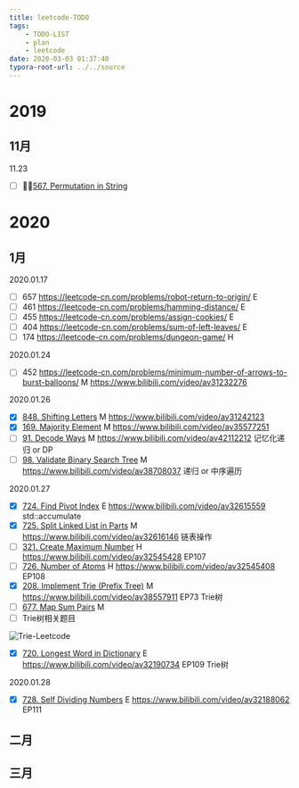 ```yaml
---
title: leetcode-TODO
tags: 
	- TODO-LIST
	- plan
	- leetcode
date: 2020-03-03 01:37:40
typora-root-url: ../../source
---
```



# 2019

## 11月

11.23

- [ ] [567. Permutation in String](https://leetcode-cn.com/problems/permutation-in-string/)


# 2020

## 1月

2020.01.17

- [ ] 657 https://leetcode-cn.com/problems/robot-return-to-origin/   E
- [ ] 461 https://leetcode-cn.com/problems/hamming-distance/ E
- [ ] 455 https://leetcode-cn.com/problems/assign-cookies/ E
- [ ] 404 https://leetcode-cn.com/problems/sum-of-left-leaves/ E
- [ ] 174 https://leetcode-cn.com/problems/dungeon-game/ H

2020.01.24

- [ ] 452 https://leetcode-cn.com/problems/minimum-number-of-arrows-to-burst-balloons/ M   https://www.bilibili.com/video/av31232276

2020.01.26

- [x] [848. Shifting Letters](https://leetcode-cn.com/problems/shifting-letters/) M https://www.bilibili.com/video/av31242123
- [x] [169. Majority Element](https://leetcode-cn.com/problems/majority-element/) M https://www.bilibili.com/video/av35577251
- [ ] [91. Decode Ways](https://leetcode-cn.com/problems/decode-ways/)  M https://www.bilibili.com/video/av42112212 记忆化递归 or DP
- [ ] [98. Validate Binary Search Tree](https://leetcode-cn.com/problems/validate-binary-search-tree/)  M https://www.bilibili.com/video/av38708037 递归 or 中序遍历

2020.01.27

- [x] [724. Find Pivot Index](https://leetcode-cn.com/problems/find-pivot-index/) E https://www.bilibili.com/video/av32615559 std::accumulate
- [x] [725. Split Linked List in Parts](https://leetcode-cn.com/problems/split-linked-list-in-parts/)  M https://www.bilibili.com/video/av32616146 链表操作
- [ ] [321. Create Maximum Number](https://leetcode-cn.com/problems/create-maximum-number/) H https://www.bilibili.com/video/av32545428 EP107
- [ ] [726. Number of Atoms](https://leetcode-cn.com/problems/number-of-atoms/) H https://www.bilibili.com/video/av32545408 EP108
- [x] [208. Implement Trie (Prefix Tree)](https://leetcode-cn.com/problems/implement-trie-prefix-tree/) M https://www.bilibili.com/video/av38557911 EP73    Trie树
- [ ] [677. Map Sum Pairs](https://leetcode-cn.com/problems/map-sum-pairs/) M
- [ ] Trie树相关题目

![Trie-Leetcode](/Users/wangzhen/myblog/source/imgs/Trie-Leetcode.png)

- [x] [720. Longest Word in Dictionary](https://leetcode-cn.com/problems/longest-word-in-dictionary/) E https://www.bilibili.com/video/av32190734 EP109 Trie树

2020.01.28

- [x] [728. Self Dividing Numbers](https://leetcode-cn.com/problems/self-dividing-numbers/) E https://www.bilibili.com/video/av32188062 EP111 

## 二月

## 三月